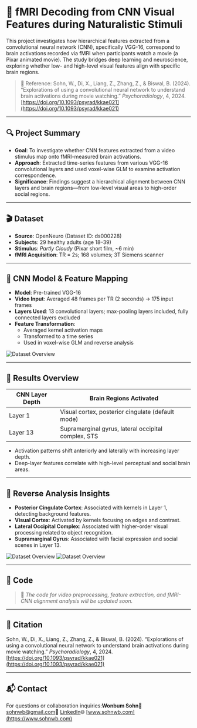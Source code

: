 # 🧠 fMRI Decoding from CNN Visual Features during Naturalistic Stimuli

This project investigates how hierarchical features extracted from a convolutional neural network (CNN), specifically VGG-16, correspond to brain activations recorded via fMRI when participants watch a movie  (a Pixar animated movie). The study bridges deep learning and neuroscience, exploring whether low- and high-level visual features align with specific brain regions.

> 🧪 Reference: Sohn, W., Di, X., Liang, Z., Zhang, Z., & Biswal, B. (2024). “Explorations of using a convolutional neural network to understand brain activations during movie watching.” *Psychoradiology*, 4, 2024.
> [https://doi.org/10.1093/psyrad/kkae021](https://doi.org/10.1093/psyrad/kkae021)

---

## 🔍 Project Summary

- **Goal**: To investigate whether CNN features extracted from a video stimulus map onto fMRI-measured brain activations.
- **Approach**: Extracted time-series features from various VGG-16 convolutional layers and used voxel-wise GLM to examine activation correspondence.
- **Significance**: Findings suggest a hierarchical alignment between CNN layers and brain regions—from low-level visual areas to high-order social regions.

---

## 🎬 Dataset

- **Source**: OpenNeuro (Dataset ID: ds000228)
- **Subjects**: 29 healthy adults (age 18–39)
- **Stimulus**: *Partly Cloudy* (Pixar short film, ~6 min)
- **fMRI Acquisition**: TR = 2s; 168 volumes; 3T Siemens scanner

---

## 🧠 CNN Model & Feature Mapping

- **Model**: Pre-trained VGG-16
- **Video Input**: Averaged 48 frames per TR (2 seconds) → 175 input frames
- **Layers Used**: 13 convolutional layers; max-pooling layers included, fully connected layers excluded
- **Feature Transformation**:
  - Averaged kernel activation maps
  - Transformed to a time series
  - Used in voxel-wise GLM and reverse analysis

![Dataset Overview](./Paper/Figure_Dataset.png)

---

## 🧪 Results Overview

| CNN Layer Depth | Brain Regions Activated                             |
| --------------- | --------------------------------------------------- |
| Layer 1         | Visual cortex, posterior cingulate (default mode)   |
| Layer 13        | Supramarginal gyrus, lateral occipital complex, STS |

- Activation patterns shift anteriorly and laterally with increasing layer depth.
- Deep-layer features correlate with high-level perceptual and social brain areas.

---

## 🔁 Reverse Analysis Insights

- **Posterior Cingulate Cortex**: Associated with kernels in Layer 1, detecting background features.
- **Visual Cortex**: Activated by kernels focusing on edges and contrast.
- **Lateral Occipital Complex**: Associated with higher-order visual processing related to object recognition.
- **Supramarginal Gyrus**: Associated with facial expression and social scenes in Layer 13.

![Dataset Overview](./Paper/Figure_Dataset.png)
![Dataset Overview](./Paper/Figure_Dataset.png)

---

## 🚧 Code

> 🚧 *The code for video preprocessing, feature extraction, and fMRI-CNN alignment analysis will be updated soon.*

---

## 📄 Citation

Sohn, W., Di, X., Liang, Z., Zhang, Z., & Biswal, B. (2024). “Explorations of using a convolutional neural network to understand brain activations during movie watching.” *Psychoradiology*, 4, 2024.
[https://doi.org/10.1093/psyrad/kkae021](https://doi.org/10.1093/psyrad/kkae021)

---

## 📬 Contact

For questions or collaboration inquiries:**Wonbum Sohn**📧 [sohnwb@gmail.com](mailto:sohnwb@gmail.com)🔗 [LinkedIn](https://www.linkedin.com/in/wonbumsohn)🌐 [www.sohnwb.com](https://www.sohnwb.com)
